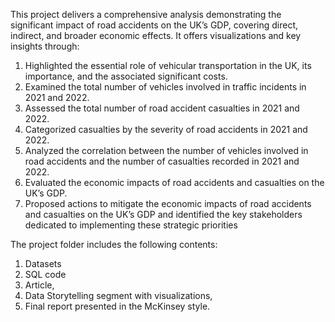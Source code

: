 This project delivers a comprehensive analysis demonstrating the significant impact of road accidents on the UK’s GDP, covering direct, indirect, and broader economic effects. It offers visualizations and key insights through:

1. Highlighted the essential role of vehicular transportation in the UK, its importance, and the associated significant costs.
2. Examined the total number of vehicles involved in traffic incidents in 2021 and 2022.
3. Assessed the total number of road accident casualties in 2021 and 2022.
4. Categorized casualties by the severity of road accidents in 2021 and 2022.
5. Analyzed the correlation between the number of vehicles involved in road accidents and the number of casualties recorded in 2021 and 2022.
6. Evaluated the economic impacts of road accidents and casualties on the UK’s GDP.
7. Proposed actions to mitigate the economic impacts of road accidents and casualties on the UK’s GDP and identified the key stakeholders dedicated to implementing these strategic priorities

The project folder includes the following contents:
1. Datasets
2. SQL code
3. Article,
4. Data Storytelling segment with visualizations,
5. Final report presented in the McKinsey style.


